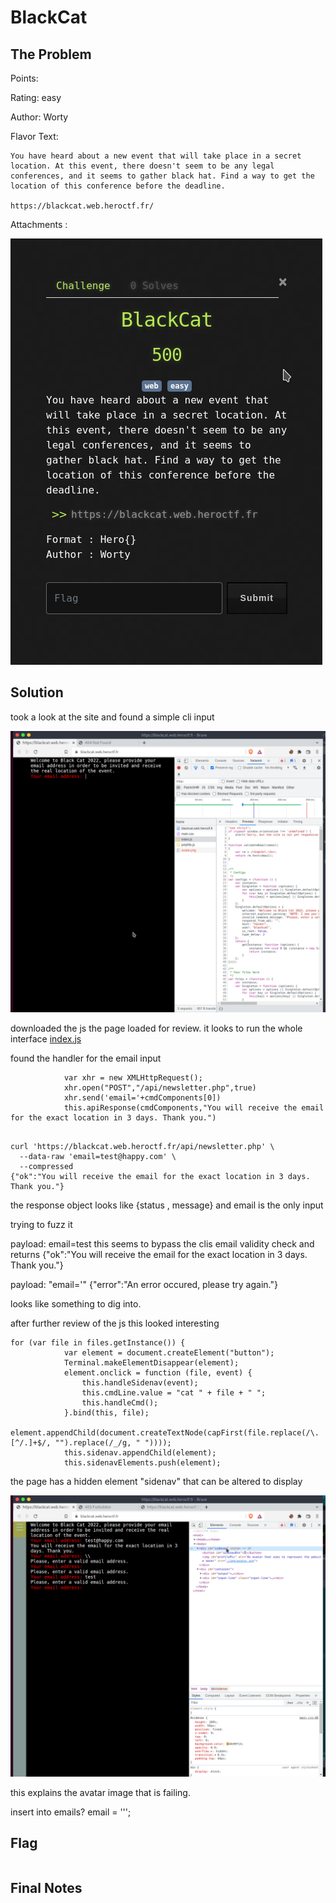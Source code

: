 # BlackCat

## The Problem

Points: 

Rating: easy

Author: Worty

Flavor Text:
```
You have heard about a new event that will take place in a secret location. At this event, there doesn't seem to be any legal conferences, and it seems to gather black hat. Find a way to get the location of this conference before the deadline.

https://blackcat.web.heroctf.fr/

```

Attachments : []()


![open.png](open.png)


## Solution


took a look at the site and found a simple cli input 

![](initial.png)

downloaded the js the page loaded for review. it looks to run the whole interface
[index.js](index.js)


found the handler for the email input
```
            var xhr = new XMLHttpRequest();
            xhr.open("POST","/api/newsletter.php",true)
            xhr.send('email='+cmdComponents[0])
            this.apiResponse(cmdComponents,"You will receive the email for the exact location in 3 days. Thank you.")
     
```

```
curl 'https://blackcat.web.heroctf.fr/api/newsletter.php' \
  --data-raw 'email=test@happy.com' \      
  --compressed
{"ok":"You will receive the email for the exact location in 3 days. Thank you."}
```

the response object looks like {status ,  message} and email is the only input

trying to fuzz it

payload: email=test 
this seems to bypass the clis email validity check and returns
{"ok":"You will receive the email for the exact location in 3 days. Thank you."}

payload:  "email='"
{"error":"An error occured, please try again."}

looks like something to dig into. 


after further review of the js this looked interesting
```
for (var file in files.getInstance()) {
            var element = document.createElement("button");
            Terminal.makeElementDisappear(element);
            element.onclick = function (file, event) {
                this.handleSidenav(event);
                this.cmdLine.value = "cat " + file + " ";
                this.handleCmd();
            }.bind(this, file);
            element.appendChild(document.createTextNode(capFirst(file.replace(/\.[^/.]+$/, "").replace(/_/g, " "))));
            this.sidenav.appendChild(element);
            this.sidenavElements.push(element);

```

the page has a hidden element "sidenav" that can be altered to display

![sidenav.png](sidenav.png)

this explains the avatar image that is failing. 




insert into emails? email = ''';


## Flag
```

```

## Final Notes
